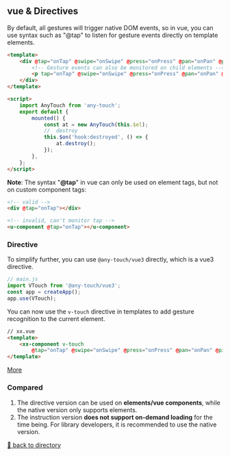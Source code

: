 ## vue & Directives

By default, all gestures will trigger native DOM events, so in vue, you can use syntax such as "@tap" to listen for gesture events directly on template elements.

```html
<template>
    <div @tap="onTap" @swipe="onSwipe" @press="onPress" @pan="onPan" @pinch="onPinch" @rotate="onRotate">
        <!-- Gesture events can also be monitored on child elements -->
        <p tap="onTap" @swipe="onSwipe" @press="onPress" @pan="onPan" @pinch="onPinch" @rotate="onRotate">Hello any-touch</p>
    </div>
</template>

<script>
    import AnyTouch from 'any-touch';
    export default {
        mounted() {
            const at = new AnyTouch(this.$el);
            //  destroy
            this.$on('hook:destroyed', () => {
                at.destroy();
            });
        },
    };
</script>
```

**Note**: The syntax "**@tap**" in vue can only be used on element tags, but not on custom component tags:

```html
<!-- valid -->
<div @tap="onTap"></div>

<!-- invalid, can't monitor tap -->
<u-component @tap="onTap"></u-component>
```

### Directive

To simplify further, you can use `@any-touch/vue3` directly, which is a vue3 directive.

```javascript
// main.js
import VTouch from '@any-touch/vue3';
const app = createApp();
app.use(VTouch);
```
You can now use the `v-touch` directive in templates to add gesture recognition to the current element.
``` html
// xx.vue
<template>
    <xx-component v-touch  
        @tap="onTap" @swipe="onSwipe" @press="onPress" @pan="onPan" @pinch="onPinch" @rotate="onRotate"></xx-component>
</template>
```
[More](/packages/vue3/README.md)

### Compared
1. The directive version can be used on **elements/vue components**, while the native version only supports elements.
2. The instruction version **does not support on-demand loading** for the time being. For library developers, it is recommended to use the native version.

[:rocket: back to directory](../README.md#directory)
